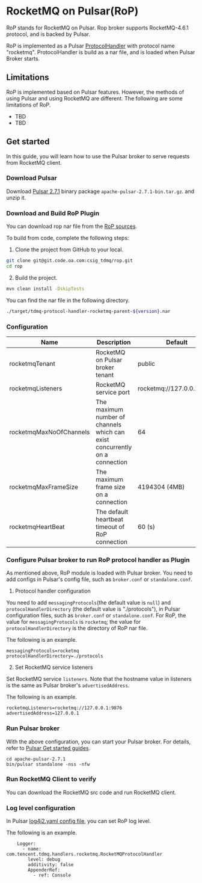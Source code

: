 # RocketMQ on Pulsar(RoP)

RoP stands for RocketMQ on Pulsar. Rop broker supports RocketMQ-4.6.1 protocol, and is backed by Pulsar.

RoP is implemented as a Pulsar [ProtocolHandler](https://github.com/apache/pulsar/blob/master/pulsar-broker/src/main/java/org/apache/pulsar/broker/protocol/ProtocolHandler.java) with protocol name "rocketmq". ProtocolHandler is build as a nar file, and is loaded when Pulsar Broker starts.

## Limitations

RoP is implemented based on Pulsar features. However, the methods of using Pulsar and using RocketMQ are different. The following are some limitations of RoP.

- TBD
- TBD

## Get started

In this guide, you will learn how to use the Pulsar broker to serve requests from RocketMQ client.

### Download Pulsar 

Download [Pulsar 2.7.1](https://github.com/streamnative/pulsar/releases/download/v2.7.1/apache-pulsar-2.7.1-bin.tar.gz) binary package `apache-pulsar-2.7.1-bin.tar.gz`. and unzip it.

### Download and Build RoP Plugin
You can download rop nar file from the [RoP sources](https://git.code.oa.com/csig_tdmq/rop).

To build from code, complete the following steps:

1. Clone the project from GitHub to your local.

```bash
git clone git@git.code.oa.com:csig_tdmq/rop.git
cd rop
```

2. Build the project.

```bash
mvn clean install -DskipTests
```

You can find the nar file in the following directory.

```bash
./target/tdmq-protocol-handler-rocketmq-parent-${version}.nar
```

### Configuration

|Name|Description|Default|
|---|---|---|
rocketmqTenant|RocketMQ on Pulsar broker tenant|public
rocketmqListeners|RocketMQ service port|rocketmq://127.0.0.1:9876
rocketmqMaxNoOfChannels|The maximum number of channels which can exist concurrently on a connection|64
rocketmqMaxFrameSize|The maximum frame size on a connection|4194304 (4MB)
rocketmqHeartBeat|The default heartbeat timeout of RoP connection|60 (s)

### Configure Pulsar broker to run RoP protocol handler as Plugin

As mentioned above, RoP module is loaded with Pulsar broker. You need to add configs in Pulsar's config file, such as `broker.conf` or `standalone.conf`.

1. Protocol handler configuration

You need to add `messagingProtocols`(the default value is `null`) and  `protocolHandlerDirectory` (the default value is "./protocols"), in Pulsar configuration files, such as `broker.conf` or `standalone.conf`. For RoP, the value for `messagingProtocols` is `rocketmq`; the value for `protocolHandlerDirectory` is the directory of RoP nar file.

The following is an example.

```access transformers
messagingProtocols=rocketmq
protocolHandlerDirectory=./protocols
```

2. Set RocketMQ service listeners

Set RocketMQ service `listeners`. Note that the hostname value in listeners is the same as Pulsar broker's `advertisedAddress`.

The following is an example.
```
rocketmqListeners=rocketmq://127.0.0.1:9876
advertisedAddress=127.0.0.1
```

### Run Pulsar broker

With the above configuration, you can start your Pulsar broker. For details, refer to [Pulsar Get started guides](http://pulsar.apache.org/docs/en/standalone/).

```access transformers
cd apache-pulsar-2.7.1
bin/pulsar standalone -nss -nfw
```

### Run RocketMQ Client to verify

You can download the RocketMQ src code and run RocketMQ client.

### Log level configuration

In Pulsar [log4j2.yaml config file](https://github.com/apache/pulsar/blob/master/conf/log4j2.yaml), you can set RoP log level.

The following is an example.
```
    Logger:
      - name: com.tencent.tdmq.handlers.rocketmq.RocketMQProtocolHandler
        level: debug
        additivity: false
        AppenderRef:
          - ref: Console
```

